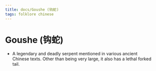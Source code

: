 ```yaml
---
title: docs/Goushe (钩蛇)
tags: folklore chinese
---
```


# Goushe (钩蛇)
- A legendary and deadly serpent mentioned in various ancient  
	Chinese texts. Other than being very large, it also has a lethal forked  
	tail.